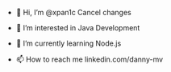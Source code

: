 - 👋 Hi, I’m @xpan1c      Cancel changes

- 👀 I’m interested in Java Development
- 🌱 I’m currently learning Node.js
- 📫 How to reach me linkedin.com/danny-mv

<!---
xpan1c/xpan1c is a ✨ special ✨ repository because its `README.md` (this file) appears on your GitHub profile.
You can click the Preview link to take a look at your changes.
--->

